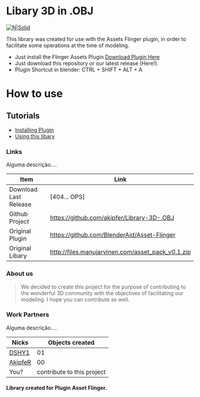 # Libary 3D in .OBJ

[![N|Solid](https://i.imgur.com/B7iFASt.png)](https://www.blender.org/)


This library was created for use with the Assets Flinger plugin, in order to facilitate some operations at the time of modeling.

  - Just install the Flinger Assets Plugin [Download Plugin Here](https://github.com/BlenderAid/Asset-Flinger)
  - Just download this repository or our latest release (Here!).
  - Plugin Shortcut in blender: CTRL + SHIFT + ALT + A

# How to use
## Tutorials
* [Installing Plugin](https://github.com/BlenderAid/Asset-Flinger)
* [Using this libary]()

### Links

Alguma descrição....

| Item | Link |
| ------ | ------ |
| Download Last Release | [404... OPS] |
| Github Project | https://github.com/akipfer/Library-3D-.OBJ|
| Original Plugin | https://github.com/BlenderAid/Asset-Flinger |
| Original Libary | http://files.manujarvinen.com/asset_pack_v0.1.zip |



### About us

> We decided to create this project for the purpose of contributing to the wonderful 3D community
> with the objectives of facilitating our modeling. I hope you can contribute as well.
> 

### Work Partners

Alguma descrição....

| Nicks | Objects created |
| ------ | ------ |
| [DSHY1](https://github.com/dshy1) | 01 |
| [AkipfeR](https://github.com/akipfer) | 00 |
| You? | contribute to this project |



#### Library created for Plugin Asset Flinger.


